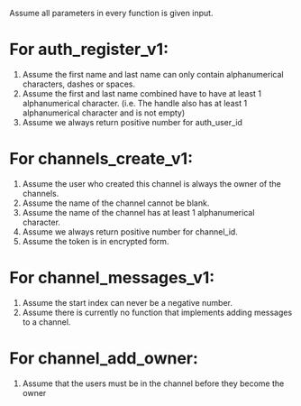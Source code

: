 Assume all parameters in every function is given input.

# For auth_register_v1:
1. Assume the first name and last name can only contain alphanumerical characters, dashes or spaces.
2. Assume the first and last name combined have to have at least 1 alphanumerical character.
(i.e. The handle also has at least 1 alphanumerical character and is not empty)
3. Assume we always return positive number for auth_user_id

# For channels_create_v1:
1. Assume the user who created this channel is always the owner of the channels.
2. Assume the name of the channel cannot be blank.
3. Assume the name of the channel has at least 1 alphanumerical character.
4. Assume we always return positive number for channel_id.
5. Assume the token is in encrypted form.

# For channel_messages_v1:
1. Assume the start index can never be a negative number.
2. Assume there is currently no function that implements adding messages to a channel.

# For channel_add_owner:
1. Assume that the users must be in the channel before they become the owner
